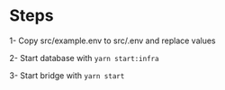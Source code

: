 # Steps

1- Copy src/example.env to src/.env and replace values

2- Start database with `yarn start:infra`

3- Start bridge with `yarn start`